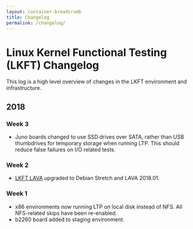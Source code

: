 ```yaml
---
layout: container-breadcrumb
title: Changelog
permalink: /changelog/
---
```


# Linux Kernel Functional Testing (LKFT) Changelog

This log is a high level overview of changes in the LKFT environment and
infrastructure.

## 2018

### Week 3
- Juno boards changed to use SSD drives over SATA, rather than USB thumbdrives
  for temporary storage when running LTP. This should reduce false failures on
  I/O related tests.

### Week 2
- [LKFT LAVA](https://lkft.validation.linaro.org/) upgraded to Debian Stretch
  and LAVA 2018.01.

### Week 1
- x86 environments now running LTP on local disk instead of NFS. All
  NFS-related skips have been re-enabled.
- b2260 board added to staging environment.

